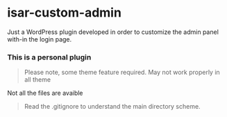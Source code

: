 isar-custom-admin
=======

Just a WordPress plugin developed in order to customize the admin panel with-in the login page.

### This is a personal plugin

> Please note, some theme feature required. May not work properly in all theme

Not all the files are avaible

> Read the .gitignore to understand the main directory scheme.
